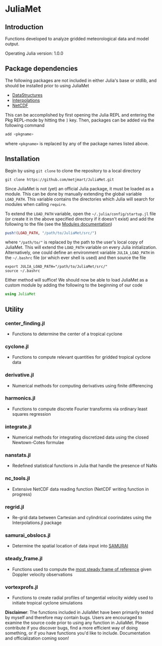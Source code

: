 # JuliaMet

## Introduction

Functions developed to analyze gridded meteorological data and model output. 

Operating Julia version: 1.0.0

## Package dependencies 

The following packages are not included in either Julia's base or stdlib, and 
should be installed prior to using JuliaMet

* [DataStructures](https://github.com/JuliaCollections/DataStructures.jl)
* [Interpolations](https://github.com/JuliaMath/Interpolations.jl)
* [NetCDF](https://github.com/JuliaGeo/NetCDF.jl)

This can be accomplished by first opening the Julia REPL and entering the Pkg 
REPL-mode by hitting the `]` key.
Then, packages can be added via the following command
```julia
add <pkgname>
```
where `<pkgname>` is replaced by any of the package names listed above.

## Installation

Begin by using `git clone` to clone the repository to a local directory
```
git clone https://github.com/metjmart/JuliaMet.git
```

Since JuliaMet is not (yet) an official Julia package, it must be loaded as 
a module. This can be done by manually extending the global variable 
`LOAD_PATH`. This variable contains the directories which Julia will search 
for modules when calling `require`. 

To extend the `LOAD_PATH` variable, open the `~/.julia/config/startup.jl` file 
(or create it in the above specified directory if it doesn't exist) and add the following to the file
(see the [Modules documentation](https://docs.julialang.org/en/stable/manual/modules/))
```julia
push!(LOAD_PATH, "/path/to/JuliaMet/src/")
```
where `"/path/to/"` is replaced by the path to the user's local copy of JuliaMet.
This will extend the `LOAD_PATH` variable on every Julia initialization. 
Alternatively, one could define an environment variable `JULIA_LOAD_PATH` in 
the `~/.bashrc` file (or which ever shell is used) and then source the file
```
export JULIA_LOAD_PATH="/path/to/JuliaMet/src/"
source ~/.bashrc
```
Either method will suffice! We should now be able to load JuliaMet as a custom
module by adding the following to the beginning of our code
```julia
using JuliaMet
```

## Utility

### center_finding.jl
* Functions to determine the center of a tropical cyclone 

### cyclone.jl 
* Functions to compute relevant quantities for gridded tropical cyclone data

### derivative.jl 
* Numerical methods for computing derivatives using finite differencing

### harmonics.jl
* Functions to compute discrete Fourier transforms via ordinary least squares regression

### integrate.jl
* Numerical methods for integrating discretized data using the closed Newtown-Cotes formulae

### nanstats.jl 
* Redefined statistical functions in Julia that handle the presence of NaNs

### nc_tools.jl 
* Extensive NetCDF data reading function (NetCDF writing function in progress)

### regrid.jl 
* Re-grid data between Cartesian and cylindrical coorindates using the Interpolations.jl package

### samurai_obslocs.jl 
* Determine the spatial location of data input into [SAMURAI](https://github.com/mmbell/samurai)

### steady_frame.jl
* Functions used to compute the [most steady frame of reference](https://journals.ametsoc.org/doi/abs/10.1175/1520-0426(2002)019%3C1035%3AETMSFO%3E2.0.CO%3B2) given Doppler velocity observations

### vortexprofs.jl
* Functions to create radial profiles of tangential velocity widely used to initiate tropical cyclone simulations

**Disclaimer**: The functions included in JuliaMet have been primarily tested by myself and therefore may contain bugs.
Users are encouraged to examine the source code prior to using any function in JuliaMet.
Please contribute if you discover bugs, find a more efficient way of doing something, or if you have functions you'd like to include.
Documentation and officialization coming soon!
